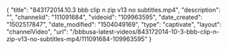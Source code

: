 {
    "title": "843172014.10.3 bbb clip n zip v13 no subtitles.mp4",
    "description": "",
    "channelid": "111091684",
    "videoid": "109963595",
    "date_created": "1502517847",
    "date_modified": "1504049169",
    "type": "captivate",
    "layout": "channelVideo",
    "url": "\/bbbusa-latest-videos\/843172014-10-3-bbb-clip-n-zip-v13-no-subtitles-mp4\/111091684-109963595"
}